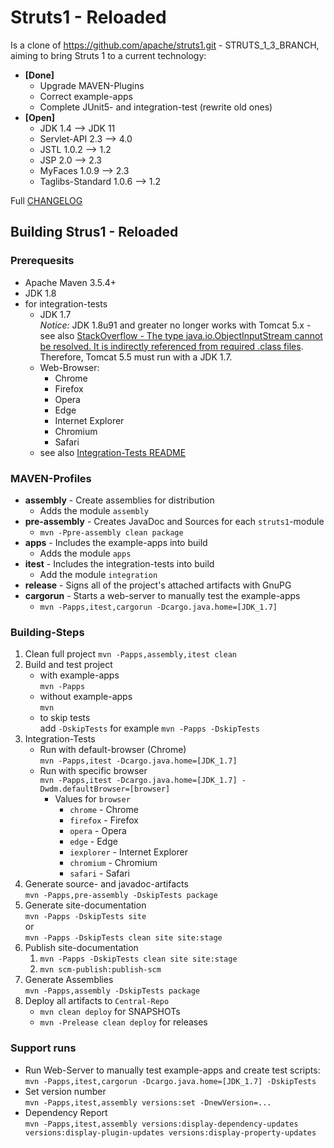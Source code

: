 # Struts1 - Reloaded

Is a clone of <https://github.com/apache/struts1.git> - STRUTS_1_3_BRANCH, aiming to bring Struts 1 to a current technology:

* **[Done]**
  * Upgrade MAVEN-Plugins
  * Correct example-apps
  * Complete JUnit5- and integration-test (rewrite old ones)
* **[Open]**
  * JDK 1.4 --> JDK 11
  * Servlet-API 2.3 --> 4.0
  * JSTL 1.0.2 --> 1.2
  * JSP 2.0 --> 2.3
  * MyFaces 1.0.9 --> 2.3
  * Taglibs-Standard 1.0.6 --> 1.2

Full [CHANGELOG](CHANGELOG.md)

## Building Strus1 - Reloaded

### Prerequesits

* Apache Maven 3.5.4\+
* JDK 1.8
* for integration-tests
  * JDK 1.7  
    *Notice:*
    JDK 1.8u91 and greater no longer works with Tomcat 5.x - see also [StackOverflow - The type java.io.ObjectInputStream cannot be resolved. It is indirectly referenced from required .class files](https://stackoverflow.com/questions/36963248/the-type-java-io-objectinputstream-cannot-be-resolved-it-is-indirectly-referenc/38444118).
    Therefore, Tomcat 5.5 must run with a JDK 1.7.
  * Web-Browser:
    * Chrome
    * Firefox
    * Opera
    * Edge
    * Internet Explorer
    * Chromium
    * Safari
  * see also [Integration-Tests README](integration/apps-it-selenium/README.md)

### MAVEN-Profiles

* **assembly** - Create assemblies for distribution
  * Adds the module `assembly`
* **pre-assembly** - Creates JavaDoc and Sources for each `struts1`-module
  * `mvn -Ppre-assembly clean package`
* **apps** - Includes the example-apps into build
  * Adds the module `apps`
* **itest** - Includes the integration-tests into build
  * Add the module `integration`
* **release** - Signs all of the project's attached artifacts with GnuPG
* **cargorun** - Starts a web-server to manually test the example-apps
  * `mvn -Papps,itest,cargorun -Dcargo.java.home=[JDK_1.7]`

### Building-Steps

1. Clean full project
   `mvn -Papps,assembly,itest clean`
2. Build and test project
   * with example-apps  
     `mvn -Papps`
   * without example-apps  
     `mvn`
   * to skip tests  
     add `-DskipTests` for example `mvn -Papps -DskipTests`
3. Integration-Tests
   * Run with default-browser (Chrome)  
     `mvn -Papps,itest -Dcargo.java.home=[JDK_1.7]`
   * Run with specific browser  
     `mvn -Papps,itest -Dcargo.java.home=[JDK_1.7] -Dwdm.defaultBrowser=[browser]`
     * Values for `browser`
       * `chrome` - Chrome
       * `firefox` - Firefox
       * `opera` - Opera
       * `edge` - Edge
       * `iexplorer` - Internet Explorer
       * `chromium` - Chromium
       * `safari` - Safari
4. Generate source- and javadoc-artifacts  
   `mvn -Papps,pre-assembly -DskipTests package`
5. Generate site-documentation  
   `mvn -Papps -DskipTests site`  
   or  
   `mvn -Papps -DskipTests clean site site:stage`
6. Publish site-documentation  
   1. `mvn -Papps -DskipTests clean site site:stage`
   2. `mvn scm-publish:publish-scm`
7. Generate Assemblies  
   `mvn -Papps,assembly -DskipTests package`
8. Deploy all artifacts to `Central-Repo`  
   * `mvn clean deploy` for SNAPSHOTs
   * `mvn -Prelease clean deploy` for releases

### Support runs

* Run Web-Server to manually test example-apps and create test scripts:  
  `mvn -Papps,itest,cargorun -Dcargo.java.home=[JDK_1.7] -DskipTests`
* Set version number  
  `mvn -Papps,itest,assembly versions:set -DnewVersion=...`
* Dependency Report  
  `mvn -Papps,itest,assembly versions:display-dependency-updates versions:display-plugin-updates versions:display-property-updates`

